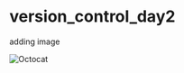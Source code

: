 # version_control_day2
adding image

![Octocat](https://user-images.githubusercontent.com/57003483/159002206-e38bd958-b43c-4c6a-aeab-339771f26c15.png)

